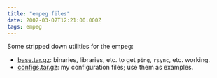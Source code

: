```yaml
---
title: "empeg files"
date: 2002-03-07T12:21:00.000Z
tags: empeg
---
```


Some stripped down utilities for the empeg:

- [base.tar.gz](/files/2002/2002-03-07-empeg-files/base.tar.gz): binaries, libraries, etc. to get `ping`, `rsync`, etc. working.
- [configs.tar.gz](/files/2002/2002-03-07-empeg-files/configs.tar.gz): my configuration files; use them as examples.
